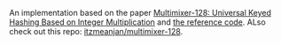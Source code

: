 An implementation based on the paper [Multimixer-128: Universal Keyed Hashing Based on Integer Multiplication](https://eprint.iacr.org/2023/1357) and [the reference code](https://github.com/Parisaa/Multimixer/tree/main/ReferenceCode). ALso check out this repo: [itzmeanjan/multimixer-128](https://github.com/itzmeanjan/multimixer-128).
